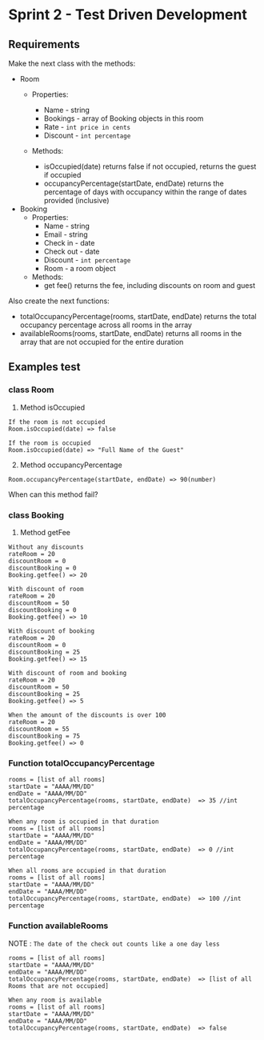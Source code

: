 # Sprint 2 - Test Driven Development

## Requirements
Make the next class with the methods:
- Room
  -  Properties:
       -  Name - string
       -  Bookings - array of Booking objects in this room
       -  Rate - ``int price in cents``
       -  Discount - ``int percentage``

    - Methods:
      -  isOccupied(date) returns false if not occupied, returns the guest if occupied
      -  occupancyPercentage(startDate, endDate) returns the percentage of days with occupancy within the range of dates provided (inclusive)
- Booking
    - Properties:
      -  Name - string
      -  Email - string
      -  Check in - date
      -  Check out - date
      -  Discount - ``int percentage``
      -  Room - a room object
    - Methods:
      -  get fee() returns the fee, including discounts on room and guest

Also create the next functions:
- totalOccupancyPercentage(rooms, startDate, endDate) returns the total occupancy percentage across all rooms in the array
- availableRooms(rooms, startDate, endDate) returns all rooms in the array that are not occupied for the entire duration


## Examples test
### class Room
1) Method isOccupied
  ```
  If the room is not occupied
  Room.isOccupied(date) => false

  If the room is occupied
  Room.isOccupied(date) => "Full Name of the Guest"
  ```
2) Method occupancyPercentage
  ```
  Room.occupancyPercentage(startDate, endDate) => 90(number)
  ```
When can this method fail?
### class Booking
1) Method getFee
  ```
  Without any discounts
  rateRoom = 20
  discountRoom = 0
  discountBooking = 0
  Booking.getfee() => 20
  ```
  ```
  With discount of room
  rateRoom = 20
  discountRoom = 50
  discountBooking = 0
  Booking.getfee() => 10
  ```
  ```
  With discount of booking
  rateRoom = 20
  discountRoom = 0
  discountBooking = 25
  Booking.getfee() => 15
  ```
  ```
  With discount of room and booking
  rateRoom = 20
  discountRoom = 50
  discountBooking = 25
  Booking.getfee() => 5
  ```
  ```
  When the amount of the discounts is over 100
  rateRoom = 20
  discountRoom = 55
  discountBooking = 75
  Booking.getfee() => 0
  ```
### Function totalOccupancyPercentage
  ```
  rooms = [list of all rooms]
  startDate = "AAAA/MM/DD"
  endDate = "AAAA/MM/DD"
  totalOccupancyPercentage(rooms, startDate, endDate)  => 35 //int percentage
  ```
  ```
  When any room is occupied in that duration
  rooms = [list of all rooms]
  startDate = "AAAA/MM/DD"
  endDate = "AAAA/MM/DD"
  totalOccupancyPercentage(rooms, startDate, endDate)  => 0 //int percentage
  ```
  ```
  When all rooms are occupied in that duration
  rooms = [list of all rooms]
  startDate = "AAAA/MM/DD"
  endDate = "AAAA/MM/DD"
  totalOccupancyPercentage(rooms, startDate, endDate)  => 100 //int percentage
  ```
### Function availableRooms
NOTE : ``The date of the check out counts like a one day less``
  ```
  rooms = [list of all rooms]
  startDate = "AAAA/MM/DD"
  endDate = "AAAA/MM/DD"
  totalOccupancyPercentage(rooms, startDate, endDate)  => [list of all Rooms that are not occupied]
  ```
  ```
  When any room is available
  rooms = [list of all rooms]
  startDate = "AAAA/MM/DD"
  endDate = "AAAA/MM/DD"
  totalOccupancyPercentage(rooms, startDate, endDate)  => false
  ```

